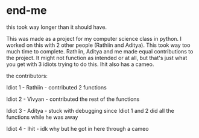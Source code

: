 # end-me
this took way longer than it should have.

This was made as a project for my computer science class in python. I worked on this with 2 other people (Rathiin and Aditya). This took way too much time to complete. Rathiin, Aditya and me made equal contributions to the project. It might not function as intended or at all, but that's just what you get with 3 idiots trying to do this. Ihit also has a cameo.

the contributors:

Idiot 1 - Rathiin - contributed 2 functions

Idiot 2 - Vivyan - contributed the rest of the functions

Idiot 3 - Aditya - stuck with debugging since Idiot 1 and 2 did all the functions while he was away

Idiot 4 - Ihit - idk why but he got in here through a cameo
